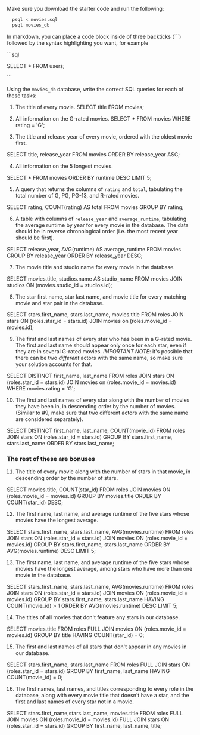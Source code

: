 Make sure you download the starter code and run the following:

```sh
  psql < movies.sql
  psql movies_db
```

In markdown, you can place a code block inside of three backticks (```) followed by the syntax highlighting you want, for example

\```sql

SELECT \* FROM users;

\```

Using the `movies_db` database, write the correct SQL queries for each of these tasks:

1.  The title of every movie.
SELECT title 
FROM movies;

2.  All information on the G-rated movies.
SELECT * 
FROM movies 
WHERE rating = 'G';

3.  The title and release year of every movie, ordered with the
    oldest movie first.

SELECT title, release_year 
FROM movies 
ORDER BY release_year ASC;

    
4.  All information on the 5 longest movies.

SELECT * 
FROM movies 
ORDER BY runtime DESC 
LIMIT 5;


5.  A query that returns the columns of `rating` and `total`, tabulating the
    total number of G, PG, PG-13, and R-rated movies.

SELECT rating, COUNT(rating) AS total 
FROM movies 
GROUP BY rating;


6.  A table with columns of `release_year` and `average_runtime`,
    tabulating the average runtime by year for every movie in the database. The data should be in reverse chronological order (i.e. the most recent year should be first).

SELECT release_year, AVG(runtime) AS average_runtime 
FROM movies 
GROUP BY release_year 
ORDER BY release_year DESC;



7.  The movie title and studio name for every movie in the
    database.

SELECT movies.title, studios.name AS studio_name 
FROM movies 
JOIN studios 
ON (movies.studio_id = studios.id);

8.  The star first name, star last name, and movie title for every
    matching movie and star pair in the database.

SELECT stars.first_name, stars.last_name, movies.title 
FROM roles 
JOIN stars ON (roles.star_id = stars.id) 
JOIN movies on (roles.movie_id = movies.id);


9.  The first and last names of every star who has been in a G-rated movie. The first and last name should appear only once for each star, even if they are in several G-rated movies. *IMPORTANT NOTE*: it's possible that there can be two *different* actors with the same name, so make sure your solution accounts for that.


<!-- NOT SURE FOR THIS ONE, Do I need to include movies in the column, if then how to solve it? -->
SELECT DISTINCT first_name, last_name 
FROM roles 
JOIN stars ON (roles.star_id = stars.id) 
JOIN movies on (roles.movie_id = movies.id) 
WHERE movies.rating = 'G';


10. The first and last names of every star along with the number
    of movies they have been in, in descending order by the number of movies. (Similar to #9, make sure that two different actors with the same name are considered separately).

<!-- NOT SURE FOR THIS ONE -->
SELECT DISTINCT first_name, last_name, COUNT(movie_id) 
FROM roles 
JOIN stars ON (roles.star_id = stars.id) 
GROUP BY stars.first_name, stars.last_name 
ORDER BY stars.last_name;


### The rest of these are bonuses

11. The title of every movie along with the number of stars in
    that movie, in descending order by the number of stars.

SELECT movies.title, COUNT(star_id) FROM roles
JOIN movies ON (roles.movie_id = movies.id) 
GROUP BY movies.title 
ORDER BY COUNT(star_id) DESC;

12. The first name, last name, and average runtime of the five
    stars whose movies have the longest average.

SELECT stars.first_name, stars.last_name, AVG(movies.runtime) FROM roles
JOIN stars ON (roles.star_id = stars.id)
JOIN movies ON (roles.movie_id = movies.id)
GROUP BY stars.first_name, stars.last_name
ORDER BY AVG(movies.runtime) DESC
LIMIT 5;



13. The first name, last name, and average runtime of the five
    stars whose movies have the longest average, among stars who have more than one movie in the database.

SELECT stars.first_name, stars.last_name, AVG(movies.runtime) FROM roles
JOIN stars ON (roles.star_id = stars.id)
JOIN movies ON (roles.movie_id = movies.id)
GROUP BY stars.first_name, stars.last_name
HAVING COUNT(movie_id) > 1
ORDER BY AVG(movies.runtime) DESC
LIMIT 5;




14. The titles of all movies that don't feature any stars in our
    database.

SELECT movies.title FROM roles
FULL JOIN movies ON (roles.movie_id = movies.id) 
GROUP BY title 
HAVING COUNT(star_id) = 0;



15. The first and last names of all stars that don't appear in any movies in our database.

SELECT stars.first_name, stars.last_name FROM roles
FULL JOIN stars ON (roles.star_id = stars.id) 
GROUP BY first_name, last_name
HAVING COUNT(movie_id) = 0;



16. The first names, last names, and titles corresponding to every
    role in the database, along with every movie title that doesn't have a star, and the first and last names of every star not in a movie.

SELECT stars.first_name,stars.last_name, movies.title FROM roles
FULL JOIN movies ON (roles.movie_id = movies.id) 
FULL JOIN stars ON (roles.star_id = stars.id)
GROUP BY first_name, last_name, title;
